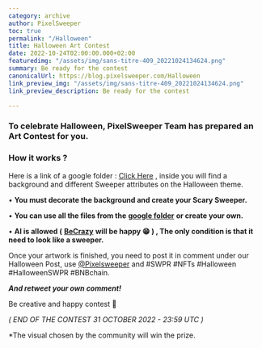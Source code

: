 ```yaml
---
category: archive
author: PixelSweeper
toc: true
permalink: "/Halloween"
title: Halloween Art Contest
date: 2022-10-24T02:00:00.000+02:00
featuredimg: "/assets/img/sans-titre-409_20221024134624.png"
summary: Be ready for the contest
canonicalUrl: https://blog.pixelsweeper.com/Halloween
link_preview_img: "/assets/img/sans-titre-409_20221024134624.png"
link_preview_description: Be ready for the contest

---
```

### **To celebrate Halloween, PixelSweeper Team has prepared an Art Contest for you.**

### How it works ?

Here is a link of a google folder : [Click Here](https://drive.google.com/drive/folders/1w4oaZ4JXt_6BCNix0XJLv3kkIWP7hSs7) , inside you will find a background and different Sweeper attributes on the Halloween theme.

• **You must decorate the background and create your Scary Sweeper.**

• **You can use all the files from the** [**google folder**](https://drive.google.com/drive/folders/1w4oaZ4JXt_6BCNix0XJLv3kkIWP7hSs7) **or create your own.**

• **AI is allowed (** [**BeCrazy**](https://t.me/ElKebaboKing/) **will be happy 😁 ) , The only condition is that it need to look like a sweeper.**

Once your artwork is finished, you need to post it in comment under our Halloween Post, use [@Pixelsweeper](Https://Twitter.com/PixelSweeper/) and #SWPR #NFTs #Halloween #HalloweenSWPR #BNBchain.

**_And retweet your own comment!_**

Be creative and happy contest 🥳

_( END OF THE CONTEST 31 OCTOBER 2022 - 23:59 UTC )_

\*The visual chosen by the community will win the prize.